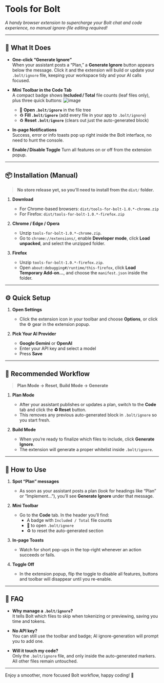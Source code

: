 # Tools for Bolt

_A handy browser extension to supercharge your Bolt chat and code experience, no manual ignore-file editing required!_

---

## 🚀 What It Does

- **One-click “Generate Ignore”**  
  When your assistant posts a “Plan,” a **Generate Ignore** button appears below the message. Click it and the extension will build or update your `.bolt/ignore` file, keeping your workspace tidy and your AI calls focused.

- **Mini Toolbar in the Code Tab**  
  A compact badge shows **Included / Total** file counts (leaf files only), plus three quick buttons:
![image](https://github.com/user-attachments/assets/fdd59547-e134-414e-8dbe-e3b130976736)
  - 📄 **Open `.bolt/ignore`** in the file tree
  - ♻️ **Fill `.bolt/ignore`** (add every file in your app to `.bolt/ignore`)
  - ♻️ **Reset `.bolt/ignore`** (clears out just the auto-generated block)

- **In-page Notifications**  
  Success, error or info toasts pop up right inside the Bolt interface, no need to hunt the console.

- **Enable / Disable Toggle**
  Turn all features on or off from the extension popup.

---

## 📦 Installation (Manual)

> **No store release yet, so you’ll need to install from the `dist/` folder.**  

1. **Download**  
   - For Chrome-based browsers: `dist/tools-for-bolt-1.0.*-chrome.zip`  
   - For Firefox:         `dist/tools-for-bolt-1.0.*-firefox.zip`

2. **Chrome / Edge / Opera**  
   - Unzip `tools-for-bolt-1.0.*-chrome.zip`.  
   - Go to `chrome://extensions/`, enable **Developer mode**, click **Load unpacked**, and select the unzipped folder.

3. **Firefox**  
   - Unzip `tools-for-bolt-1.0.*-firefox.zip`.  
   - Open `about:debugging#/runtime/this-firefox`, click **Load Temporary Add-on…**, and choose the `manifest.json` inside the folder.

---

## ⚙️ Quick Setup

1. **Open Settings**  
   - Click the extension icon in your toolbar and choose **Options**, or click the ⚙️ gear in the extension popup.

2. **Pick Your AI Provider**  
   - **Google Gemini** or **OpenAI**  
   - Enter your API key and select a model  
   - Press **Save**

---

## 🔄 Recommended Workflow

> **Plan Mode → Reset**, **Build Mode → Generate**

1. **Plan Mode**  
   - After your assistant publishes or updates a plan, switch to the **Code** tab and click the **♻️ Reset** button.
   - This removes any previous auto-generated block in `.bolt/ignore` so you start fresh.

2. **Build Mode**  
   - When you’re ready to finalize which files to include, click **Generate Ignore**.
   - The extension will generate a proper whitelist inside `.bolt/ignore`.

---

## 🎯 How to Use

1. **Spot “Plan” messages**  
   - As soon as your assistant posts a plan (look for headings like “Plan” or “Implement…”), you’ll see **Generate Ignore** under that message.

2. **Mini Toolbar**  
   - Go to the **Code** tab. In the header you’ll find:
     - A badge with `Included / Total` file counts
     - 📄 to open `.bolt/ignore`
     - ♻️ to reset the auto-generated section

3. **In-page Toasts**  
   - Watch for short pop-ups in the top-right whenever an action succeeds or fails.

4. **Toggle Off**  
   - In the extension popup, flip the toggle to disable all features, buttons and toolbar will disappear until you re-enable.

---

## 🤔 FAQ

- **Why manage a `.bolt/ignore`?**  
  It tells Bolt which files to skip when tokenizing or previewing, saving you time and tokens.

- **No API key?**  
  You can still use the toolbar and badge; AI ignore-generation will prompt you to add one.

- **Will it touch my code?**  
  Only the `.bolt/ignore` file, and only inside the auto-generated markers. All other files remain untouched.

---

Enjoy a smoother, more focused Bolt workflow, happy coding! 🚀 

